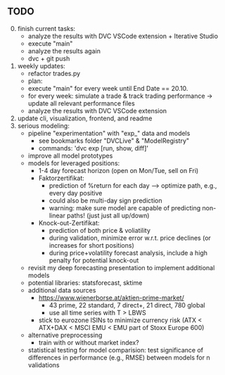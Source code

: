## TODO
0. finish current tasks:
    - analyze the results with DVC VSCode extension + Iterative Studio
    - execute "main"
    - analyze the results again
    - dvc + git push
1. weekly updates:
    - refactor trades.py
    - plan:
    - execute "main" for every week until End Date == 20.10.
    - for every week: simulate a trade & track trading performance -> update all relevant performance files
    - analyze the results with DVC VSCode extension
2. update cli, visualization, frontend, and readme
3. serious modeling:
    - pipeline "experimentation" with "exp_" data and models
        - see bookmarks folder "DVCLive" & "ModelRegistry"
        - commands: 'dvc exp [run, show, diff]'
    - improve all model prototypes
    - models for leveraged positions:
        - 1-4 day forecast horizon (open on Mon/Tue, sell on Fri)
        - Faktorzertifikat:
            - prediction of %return for each day --> optimize path, e.g., every day positive
            - could also be multi-day sign prediction
            - warning: make sure model are capable of predicting non-linear paths! (just just all up/down)
        - Knock-out-Zertifikat:
            - prediction of both price & voliatility
            - during validation, minimize error w.r.t. price declines (or increases for short positions)
            - during price+volatility forecast analysis, include a high penalty for potential knock-out
    - revisit my deep forecasting presentation to implement additional models
    - potential libraries: statsforecast, sktime
    - additional data sources
        - https://www.wienerborse.at/aktien-prime-market/
            - 43 prime, 22 standard, 7 direct+, 21 direct, 780 global
            - use all time series with T > LBWS
        - stick to eurozone ISINs to minimize currency risk (ATX < ATX+DAX < MSCI EMU < EMU part of Stoxx Europe 600)
    - alternative preprocessing
        - train with or without market index?
    - statistical testing for model comparision: test significance of differences in performance (e.g., RMSE) between models for n validations